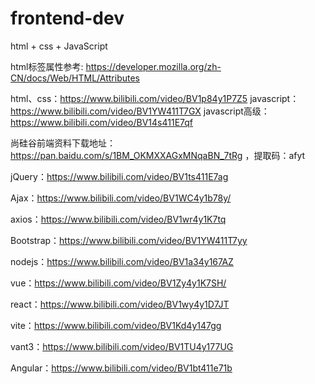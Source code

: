 # frontend-dev
html + css + JavaScript


html标签属性参考:
https://developer.mozilla.org/zh-CN/docs/Web/HTML/Attributes


html、css：https://www.bilibili.com/video/BV1p84y1P7Z5
javascript：https://www.bilibili.com/video/BV1YW411T7GX
javascript高级：https://www.bilibili.com/video/BV14s411E7qf

尚硅谷前端资料下载地址：https://pan.baidu.com/s/1BM_OKMXXAGxMNqaBN_7tRg ，提取码：afyt

jQuery：https://www.bilibili.com/video/BV1ts411E7ag

Ajax：https://www.bilibili.com/video/BV1WC4y1b78y/

axios：https://www.bilibili.com/video/BV1wr4y1K7tq

Bootstrap：https://www.bilibili.com/video/BV1YW411T7yy

nodejs：https://www.bilibili.com/video/BV1a34y167AZ

vue：https://www.bilibili.com/video/BV1Zy4y1K7SH/

react：https://www.bilibili.com/video/BV1wy4y1D7JT

vite：https://www.bilibili.com/video/BV1Kd4y147gg

vant3：https://www.bilibili.com/video/BV1TU4y177UG

Angular：https://www.bilibili.com/video/BV1bt411e71b

